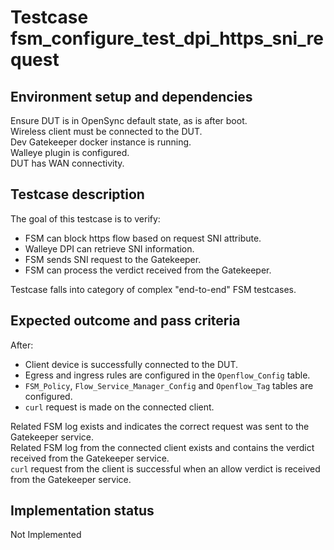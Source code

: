 # Testcase fsm_configure_test_dpi_https_sni_request

## Environment setup and dependencies

Ensure DUT is in OpenSync default state, as is after boot.\
Wireless client must be connected to the DUT.\
Dev Gatekeeper docker instance is running.\
Walleye plugin is configured.\
DUT has WAN connectivity.

## Testcase description

The goal of this testcase is to verify:

- FSM can block https flow based on request SNI attribute.
- Walleye DPI can retrieve SNI information.
- FSM sends SNI request to the Gatekeeper.
- FSM can process the verdict received from the Gatekeeper.

Testcase falls into category of complex "end-to-end" FSM testcases.

## Expected outcome and pass criteria

After:

- Client device is successfully connected to the DUT.
- Egress and ingress rules are configured in the `Openflow_Config` table.
- `FSM_Policy`, `Flow_Service_Manager_Config` and `Openflow_Tag` tables are
  configured.
- `curl` request is made on the connected client.

Related FSM log exists and indicates the correct request was sent to the
Gatekeeper service.\
Related FSM log from the connected client exists and contains the verdict
received from the Gatekeeper service.\
`curl` request from the client is successful when an allow verdict is received
from the Gatekeeper service.

## Implementation status

Not Implemented
